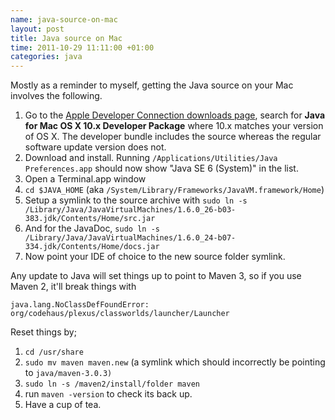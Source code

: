 ```yaml
---
name: java-source-on-mac
layout: post
title: Java source on Mac
time: 2011-10-29 11:11:00 +01:00
categories: java
---
```


Mostly as a reminder to myself, getting the Java source on your Mac involves the following.

<!-- more -->

  1. Go to the [Apple Developer Connection downloads page](https://developer.apple.com/downloads), search for **Java for Mac OS X 10.x Developer Package** where 10.x matches your version of OS X. The developer bundle includes the source whereas the regular software update version does not.
  1. Download and install. Running `/Applications/Utilities/Java Preferences.app` should now show "Java SE 6 (System)" in the list.
  1. Open a Terminal.app window
  1. `cd $JAVA_HOME` (aka `/System/Library/Frameworks/JavaVM.framework/Home`)
  1. Setup a symlink to the source archive with `sudo ln -s /Library/Java/JavaVirtualMachines/1.6.0_26-b03-383.jdk/Contents/Home/src.jar`
  1. And for the JavaDoc, `sudo ln -s /Library/Java/JavaVirtualMachines/1.6.0_24-b07-334.jdk/Contents/Home/docs.jar`
  1. Now point your IDE of choice to the new source folder symlink.
  
Any update to Java will set things up to point to Maven 3, so if you use Maven 2, it'll break things with


    java.lang.NoClassDefFoundError: org/codehaus/plexus/classworlds/launcher/Launcher


Reset things by;

  1. `cd /usr/share`  
  1. `sudo mv maven maven.new` (a symlink which should incorrectly be pointing to `java/maven-3.0.3)`
  1. `sudo ln -s /maven2/install/folder maven`
  1. run `maven -version` to check its back up.
  1. Have a cup of tea.
  





